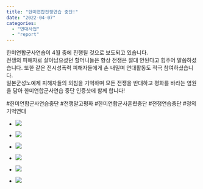 ```yaml
---
title: "한미연합전쟁연습 중단!"
date: "2022-04-07"
categories: 
  - "연대사업"
  - "report"
---
```


한미연합군사연습이 4월 중에 진행될 것으로 보도되고 있습니다.  
전쟁의 피해자로 살아남으셨던 할머니들은 항상 전쟁은 절대 안된다고 힘주어 말씀하셨습니다. 또한 같은 전시성폭력 피해자들에게 손 내밀며 연대활동도 적극 참여하셨습니다.  
일본군성노예제 피해자들의 외침을 기억하며 모든 전쟁을 반대하고 평화를 바라는 염원을 담아 한미연합군사연습 중단 인증샷에 함께 합니다!

#한미연합군사연습중단 #전쟁말고평화 #한미연합군사훈련중단 #전쟁연습중단 #정의기억연대

- ![](https://womenandwar.net/kr/wp-content/uploads/2022/04/photo_2022-04-07_18-09-34-1-1024x1024.jpg)
    
- ![](https://womenandwar.net/kr/wp-content/uploads/2022/04/photo_2022-04-07_15-14-47-1024x1024.jpg)
    
- ![](https://womenandwar.net/kr/wp-content/uploads/2022/04/photo_2022-04-07_15-15-00-1024x1024.jpg)
    
- ![](https://womenandwar.net/kr/wp-content/uploads/2022/04/photo_2022-04-07_15-15-05-1024x1024.jpg)
    
- ![](https://womenandwar.net/kr/wp-content/uploads/2022/04/photo_2022-04-07_15-33-43-1024x1024.jpg)
    
- ![](https://womenandwar.net/kr/wp-content/uploads/2022/04/photo_2022-04-07_15-33-46-1024x1024.jpg)
